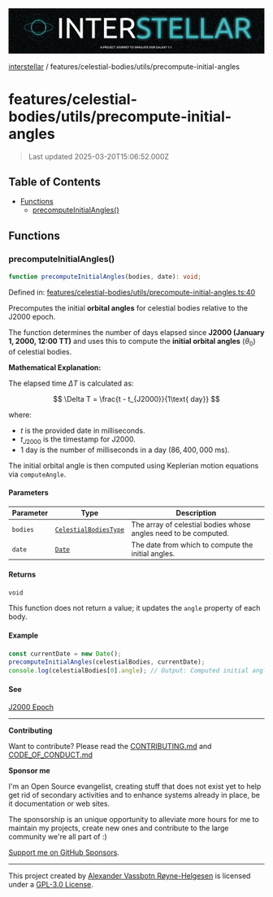 <div><img alt="SPECCER logo" src="https://raw.githubusercontent.com/phun-ky/interstellar/main/public/interstellar-header.png" style="max-height:120px;"/></div>

[interstellar](../../../README.md) /
features/celestial-bodies/utils/precompute-initial-angles

# features/celestial-bodies/utils/precompute-initial-angles

> Last updated 2025-03-20T15:06:52.000Z

## Table of Contents

- [Functions](#functions)
  - [precomputeInitialAngles()](#precomputeinitialangles)

## Functions

### precomputeInitialAngles()

```ts
function precomputeInitialAngles(bodies, date): void;
```

Defined in:
[features/celestial-bodies/utils/precompute-initial-angles.ts:40](https://github.com/phun-ky/interstellar/blob/main/src/features/celestial-bodies/utils/precompute-initial-angles.ts#L40)

Precomputes the initial **orbital angles** for celestial bodies relative to the
J2000 epoch.

The function determines the number of days elapsed since **J2000 (January 1,
2000, 12:00 TT)** and uses this to compute the **initial orbital angles**
($\theta_0$) of celestial bodies.

**Mathematical Explanation:**

The elapsed time $\Delta T$ is calculated as:

$$
\Delta T = \frac{t - t_{J2000}}{1\text{ day}}
$$

where:

- $t$ is the provided date in milliseconds.
- $t_{J2000}$ is the timestamp for J2000.
- $1$ day is the number of milliseconds in a day ($86,400,000$ ms).

The initial orbital angle is then computed using Keplerian motion equations via
`computeAngle`.

#### Parameters

| Parameter | Type                                                                                      | Description                                                     |
| --------- | ----------------------------------------------------------------------------------------- | --------------------------------------------------------------- |
| `bodies`  | [`CelestialBodiesType`](../../../types/celestial-bodies.md#celestialbodiestype)           | The array of celestial bodies whose angles need to be computed. |
| `date`    | [`Date`](https://developer.mozilla.org/docs/Web/JavaScript/Reference/Global_Objects/Date) | The date from which to compute the initial angles.              |

#### Returns

`void`

This function does not return a value; it updates the `angle` property of each
body.

#### Example

```ts
const currentDate = new Date();
precomputeInitialAngles(celestialBodies, currentDate);
console.log(celestialBodies[0].angle); // Output: Computed initial angle in radians
```

#### See

[J2000 Epoch](<https://en.wikipedia.org/wiki/Epoch_(astronomy)#Julian_years_and_J2000>)

---

**Contributing**

Want to contribute? Please read the
[CONTRIBUTING.md](https://github.com/phun-ky/interstellar/blob/main/CONTRIBUTING.md)
and
[CODE_OF_CONDUCT.md](https://github.com/phun-ky/interstellar/blob/main/CODE_OF_CONDUCT.md)

**Sponsor me**

I'm an Open Source evangelist, creating stuff that does not exist yet to help
get rid of secondary activities and to enhance systems already in place, be it
documentation or web sites.

The sponsorship is an unique opportunity to alleviate more hours for me to
maintain my projects, create new ones and contribute to the large community
we're all part of :)

[Support me on GitHub Sponsors](https://github.com/sponsors/phun-ky).

---

This project created by [Alexander Vassbotn Røyne-Helgesen](http://phun-ky.net)
is licensed under a
[GPL-3.0 License](https://choosealicense.com/licenses/gpl-3.0/).
